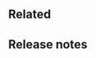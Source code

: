 <!-- This Template states the absolute minimum for an MR.
    If you want to have a more elaborate template or know why we have this structure,
    please use the "Mixed Template" or consult the Wiki. -->
<!-- Add the CI labels to trigger the appropriate tests (e.g. "unit_test_esp32") --><!-- Mandatory -->
<!-- Make sure the commit message follows the Wiki about "Commit Messages" --><!-- Mandatory -->

<!-- Add description of the change here --><!-- Mandatory -->

## Related <!-- Optional -->
<!-- Related Jira issues and Github issues or write "No related issues"-->

## Release notes <!-- Mandatory -->
<!-- Either state release notes or write "No release notes" -->

<!-- ## Breaking change notes --><!-- Optional -->

<!-- ## Dynamic Pipeline Configuration
```yaml
Test Case Filters:
    # Only run tests that match the given substring expression (modified files/components will be ignored):
    # Please use a list of strings. 
    # This will run the test cases filtered like `pytest -k "(<list_item_1>) or (<list_item_2>) or ...`
    # The fast pipeline will fail at the final stage.
    # For example:
      - test_sdm and not sdmmc
      - test_hello_world
    # This example will include all tests containing 'test_hello_world' in the name,
    # and include all tests containing 'test_sdm' but not 'sdmmc' in the name.
``` --><!-- Optional -->
